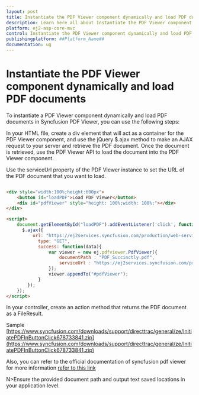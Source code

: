 ```yaml
---
layout: post
title: Instantiate the PDF Viewer component dynamically and load PDF documents in ##Platform_Name## Pdfviewer Component
description: Learn here all about Instantiate the PDF Viewer component dynamically and load PDF documents in Syncfusion ##Platform_Name## Pdfviewer component of Syncfusion Essential JS 2 and more.
platform: ej2-asp-core-mvc
control: Instantiate the PDF Viewer component dynamically and load PDF documents
publishingplatform: ##Platform_Name##
documentation: ug
---
```


# Instantiate the PDF Viewer component dynamically and load PDF documents

To instantiate a PDF Viewer component dynamically and load PDF documents in Syncfusion PDF Viewer, you can use the following steps:

In your HTML file, create a div element that will act as a container for the PDF Viewer  component, and use the jQuery $.ajax method to make an AJAX request to your server and retrieve the PDF document. Once the document is retrieved, use the PDF Viewer API to load the document into the PDF Viewer component.

Use the serviceUrl property of the PDF Viewer instance to set the URL of the PDF document that you want to load.

```html

<div style="width:100%;height:600px">
    <button id="loadPDF">Load PDF Viewer</button>
    <div id="pdfViewer" style="height: 100%;width: 100%;"></div>
</div>

<script>
    document.getElementById("loadPDF").addEventListener('click', function () {
      $.ajax({
          url: "https://ej2services.syncfusion.com/production/web-services/api/pdfviewer",
            type: "GET",
            success: function(data){
                var viewer = new ej.pdfviewer.PdfViewer({
                    documentPath : "PDF_Succinctly.pdf",
                    serviceUrl : "https://ej2services.syncfusion.com/production/web-services/api/pdfviewer",            
                });
                viewer.appendTo("#pdfViewer");
            }
        });
    });
</script>

```

In your controller, create an action method that returns the PDF document as a FileResult.

Sample [https://www.syncfusion.com/downloads/support/directtrac/general/ze/InitiatePDFInButtonClick678733841.zip](https://www.syncfusion.com/downloads/support/directtrac/general/ze/InitiatePDFInButtonClick678733841.zip)

Also, you can refer to the official documentation of syncfusion pdf viewer for more information [refer to this link](https://ej2.syncfusion.com/aspnetcore/documentation/pdfviewer/getting-started)

N>Ensure the provided document path and output text saved locations in your application level.